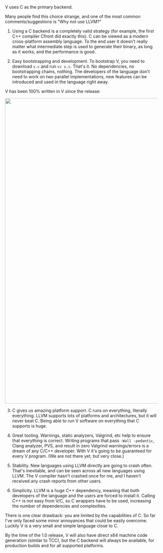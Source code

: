 V uses C as the primary backend. 

Many people find this choice strange, and one of the most common comments/suggestions is "Why not use LLVM?"

1. Using a C backend is a completely valid strategy (for example, the first C++ compiler Cfront did exactly this). C can be viewed as a modern cross-platform assembly language.
To the end user it doesn't really matter what intermediate step is used to generate their binary, as long as it works, and the performance is good. 

2. Easy bootstrapping and development. To bootstrap V, you need to download `v.c` and run `cc v.c`. That's it. No dependencies, no bootstrapping chains, nothing. The developers of the language don't need to work on two parallel implementations, new features can be introduced and used in the language right away.

V has been 100% written in V since the release:

<img width="1004" src="https://user-images.githubusercontent.com/687996/69198808-15876600-0b47-11ea-96f9-1bab32b8415f.png">



3. C gives us amazing platform support. C runs on everything, literally everything. LLVM supports lots of platforms and architectures, but it will never beat C. Being able to run V software on everything that C supports is huge.

4. Great tooling. Warnings, static analyzers, Valgrind, etc help to ensure that everything is correct. Writing programs that pass `-Wall -pedantic`, Clang analyzer, PVS, and result in zero Valgrind warnings/errors is a dream of any C/C++ developer. With V it's going to be guaranteed for every V program. (We are not there yet, but very close.)

5. Stability. New languages using LLVM directly are going to crash often. That's inevitable, and can be seen across all new languages using LLVM. The V compiler hasn't crashed once for me, and I haven't received any crash reports from other users.

6. Simplicity. LLVM is a huge C++ dependency, meaning that both developers of the language and the users are forced to install it. Calling C++ is not easy from V/C, so C wrappers have to be used, increasing the number of dependencies and complexities.

There is one clear drawback: you are limited by the capabilities of C. So far I've only faced some minor annoyances that could be easily overcome. Luckily V is a very small and simple language close to C.

By the time of the 1.0 release, V will also have direct x64 machine code generation (similar to TCC), but the C backend will always be available, for production builds and for all supported platforms.
